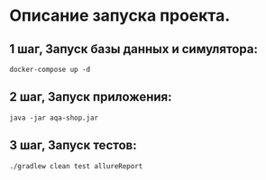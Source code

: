 # Описание запуска проекта.
## 1 шаг, Запуск базы данных и симулятора:
```
docker-compose up -d

```
## 2 шаг, Запуск приложения:
```
java -jar aqa-shop.jar

```
## 3 шаг, Запуск тестов:
```
./gradlew clean test allureReport

```

